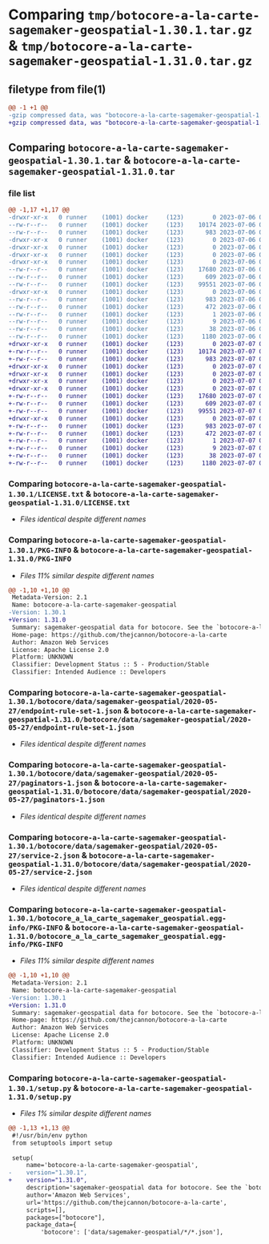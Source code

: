 # Comparing `tmp/botocore-a-la-carte-sagemaker-geospatial-1.30.1.tar.gz` & `tmp/botocore-a-la-carte-sagemaker-geospatial-1.31.0.tar.gz`

## filetype from file(1)

```diff
@@ -1 +1 @@
-gzip compressed data, was "botocore-a-la-carte-sagemaker-geospatial-1.30.1.tar", last modified: Thu Jul  6 01:45:30 2023, max compression
+gzip compressed data, was "botocore-a-la-carte-sagemaker-geospatial-1.31.0.tar", last modified: Fri Jul  7 01:44:23 2023, max compression
```

## Comparing `botocore-a-la-carte-sagemaker-geospatial-1.30.1.tar` & `botocore-a-la-carte-sagemaker-geospatial-1.31.0.tar`

### file list

```diff
@@ -1,17 +1,17 @@
-drwxr-xr-x   0 runner    (1001) docker     (123)        0 2023-07-06 01:45:30.655200 botocore-a-la-carte-sagemaker-geospatial-1.30.1/
--rw-r--r--   0 runner    (1001) docker     (123)    10174 2023-07-06 01:45:30.000000 botocore-a-la-carte-sagemaker-geospatial-1.30.1/LICENSE.txt
--rw-r--r--   0 runner    (1001) docker     (123)      983 2023-07-06 01:45:30.651200 botocore-a-la-carte-sagemaker-geospatial-1.30.1/PKG-INFO
-drwxr-xr-x   0 runner    (1001) docker     (123)        0 2023-07-06 01:45:30.651200 botocore-a-la-carte-sagemaker-geospatial-1.30.1/botocore/
-drwxr-xr-x   0 runner    (1001) docker     (123)        0 2023-07-06 01:45:30.651200 botocore-a-la-carte-sagemaker-geospatial-1.30.1/botocore/data/
-drwxr-xr-x   0 runner    (1001) docker     (123)        0 2023-07-06 01:45:30.651200 botocore-a-la-carte-sagemaker-geospatial-1.30.1/botocore/data/sagemaker-geospatial/
-drwxr-xr-x   0 runner    (1001) docker     (123)        0 2023-07-06 01:45:30.651200 botocore-a-la-carte-sagemaker-geospatial-1.30.1/botocore/data/sagemaker-geospatial/2020-05-27/
--rw-r--r--   0 runner    (1001) docker     (123)    17680 2023-07-06 01:44:40.000000 botocore-a-la-carte-sagemaker-geospatial-1.30.1/botocore/data/sagemaker-geospatial/2020-05-27/endpoint-rule-set-1.json
--rw-r--r--   0 runner    (1001) docker     (123)      609 2023-07-06 01:44:40.000000 botocore-a-la-carte-sagemaker-geospatial-1.30.1/botocore/data/sagemaker-geospatial/2020-05-27/paginators-1.json
--rw-r--r--   0 runner    (1001) docker     (123)    99551 2023-07-06 01:44:40.000000 botocore-a-la-carte-sagemaker-geospatial-1.30.1/botocore/data/sagemaker-geospatial/2020-05-27/service-2.json
-drwxr-xr-x   0 runner    (1001) docker     (123)        0 2023-07-06 01:45:30.651200 botocore-a-la-carte-sagemaker-geospatial-1.30.1/botocore_a_la_carte_sagemaker_geospatial.egg-info/
--rw-r--r--   0 runner    (1001) docker     (123)      983 2023-07-06 01:45:30.000000 botocore-a-la-carte-sagemaker-geospatial-1.30.1/botocore_a_la_carte_sagemaker_geospatial.egg-info/PKG-INFO
--rw-r--r--   0 runner    (1001) docker     (123)      472 2023-07-06 01:45:30.000000 botocore-a-la-carte-sagemaker-geospatial-1.30.1/botocore_a_la_carte_sagemaker_geospatial.egg-info/SOURCES.txt
--rw-r--r--   0 runner    (1001) docker     (123)        1 2023-07-06 01:45:30.000000 botocore-a-la-carte-sagemaker-geospatial-1.30.1/botocore_a_la_carte_sagemaker_geospatial.egg-info/dependency_links.txt
--rw-r--r--   0 runner    (1001) docker     (123)        9 2023-07-06 01:45:30.000000 botocore-a-la-carte-sagemaker-geospatial-1.30.1/botocore_a_la_carte_sagemaker_geospatial.egg-info/top_level.txt
--rw-r--r--   0 runner    (1001) docker     (123)       38 2023-07-06 01:45:30.655200 botocore-a-la-carte-sagemaker-geospatial-1.30.1/setup.cfg
--rw-r--r--   0 runner    (1001) docker     (123)     1180 2023-07-06 01:45:30.000000 botocore-a-la-carte-sagemaker-geospatial-1.30.1/setup.py
+drwxr-xr-x   0 runner    (1001) docker     (123)        0 2023-07-07 01:44:23.707724 botocore-a-la-carte-sagemaker-geospatial-1.31.0/
+-rw-r--r--   0 runner    (1001) docker     (123)    10174 2023-07-07 01:44:23.000000 botocore-a-la-carte-sagemaker-geospatial-1.31.0/LICENSE.txt
+-rw-r--r--   0 runner    (1001) docker     (123)      983 2023-07-07 01:44:23.707724 botocore-a-la-carte-sagemaker-geospatial-1.31.0/PKG-INFO
+drwxr-xr-x   0 runner    (1001) docker     (123)        0 2023-07-07 01:44:23.707724 botocore-a-la-carte-sagemaker-geospatial-1.31.0/botocore/
+drwxr-xr-x   0 runner    (1001) docker     (123)        0 2023-07-07 01:44:23.707724 botocore-a-la-carte-sagemaker-geospatial-1.31.0/botocore/data/
+drwxr-xr-x   0 runner    (1001) docker     (123)        0 2023-07-07 01:44:23.707724 botocore-a-la-carte-sagemaker-geospatial-1.31.0/botocore/data/sagemaker-geospatial/
+drwxr-xr-x   0 runner    (1001) docker     (123)        0 2023-07-07 01:44:23.707724 botocore-a-la-carte-sagemaker-geospatial-1.31.0/botocore/data/sagemaker-geospatial/2020-05-27/
+-rw-r--r--   0 runner    (1001) docker     (123)    17680 2023-07-07 01:43:28.000000 botocore-a-la-carte-sagemaker-geospatial-1.31.0/botocore/data/sagemaker-geospatial/2020-05-27/endpoint-rule-set-1.json
+-rw-r--r--   0 runner    (1001) docker     (123)      609 2023-07-07 01:43:28.000000 botocore-a-la-carte-sagemaker-geospatial-1.31.0/botocore/data/sagemaker-geospatial/2020-05-27/paginators-1.json
+-rw-r--r--   0 runner    (1001) docker     (123)    99551 2023-07-07 01:43:28.000000 botocore-a-la-carte-sagemaker-geospatial-1.31.0/botocore/data/sagemaker-geospatial/2020-05-27/service-2.json
+drwxr-xr-x   0 runner    (1001) docker     (123)        0 2023-07-07 01:44:23.707724 botocore-a-la-carte-sagemaker-geospatial-1.31.0/botocore_a_la_carte_sagemaker_geospatial.egg-info/
+-rw-r--r--   0 runner    (1001) docker     (123)      983 2023-07-07 01:44:23.000000 botocore-a-la-carte-sagemaker-geospatial-1.31.0/botocore_a_la_carte_sagemaker_geospatial.egg-info/PKG-INFO
+-rw-r--r--   0 runner    (1001) docker     (123)      472 2023-07-07 01:44:23.000000 botocore-a-la-carte-sagemaker-geospatial-1.31.0/botocore_a_la_carte_sagemaker_geospatial.egg-info/SOURCES.txt
+-rw-r--r--   0 runner    (1001) docker     (123)        1 2023-07-07 01:44:23.000000 botocore-a-la-carte-sagemaker-geospatial-1.31.0/botocore_a_la_carte_sagemaker_geospatial.egg-info/dependency_links.txt
+-rw-r--r--   0 runner    (1001) docker     (123)        9 2023-07-07 01:44:23.000000 botocore-a-la-carte-sagemaker-geospatial-1.31.0/botocore_a_la_carte_sagemaker_geospatial.egg-info/top_level.txt
+-rw-r--r--   0 runner    (1001) docker     (123)       38 2023-07-07 01:44:23.707724 botocore-a-la-carte-sagemaker-geospatial-1.31.0/setup.cfg
+-rw-r--r--   0 runner    (1001) docker     (123)     1180 2023-07-07 01:44:23.000000 botocore-a-la-carte-sagemaker-geospatial-1.31.0/setup.py
```

### Comparing `botocore-a-la-carte-sagemaker-geospatial-1.30.1/LICENSE.txt` & `botocore-a-la-carte-sagemaker-geospatial-1.31.0/LICENSE.txt`

 * *Files identical despite different names*

### Comparing `botocore-a-la-carte-sagemaker-geospatial-1.30.1/PKG-INFO` & `botocore-a-la-carte-sagemaker-geospatial-1.31.0/PKG-INFO`

 * *Files 11% similar despite different names*

```diff
@@ -1,10 +1,10 @@
 Metadata-Version: 2.1
 Name: botocore-a-la-carte-sagemaker-geospatial
-Version: 1.30.1
+Version: 1.31.0
 Summary: sagemaker-geospatial data for botocore. See the `botocore-a-la-carte` package for more info.
 Home-page: https://github.com/thejcannon/botocore-a-la-carte
 Author: Amazon Web Services
 License: Apache License 2.0
 Platform: UNKNOWN
 Classifier: Development Status :: 5 - Production/Stable
 Classifier: Intended Audience :: Developers
```

### Comparing `botocore-a-la-carte-sagemaker-geospatial-1.30.1/botocore/data/sagemaker-geospatial/2020-05-27/endpoint-rule-set-1.json` & `botocore-a-la-carte-sagemaker-geospatial-1.31.0/botocore/data/sagemaker-geospatial/2020-05-27/endpoint-rule-set-1.json`

 * *Files identical despite different names*

### Comparing `botocore-a-la-carte-sagemaker-geospatial-1.30.1/botocore/data/sagemaker-geospatial/2020-05-27/paginators-1.json` & `botocore-a-la-carte-sagemaker-geospatial-1.31.0/botocore/data/sagemaker-geospatial/2020-05-27/paginators-1.json`

 * *Files identical despite different names*

### Comparing `botocore-a-la-carte-sagemaker-geospatial-1.30.1/botocore/data/sagemaker-geospatial/2020-05-27/service-2.json` & `botocore-a-la-carte-sagemaker-geospatial-1.31.0/botocore/data/sagemaker-geospatial/2020-05-27/service-2.json`

 * *Files identical despite different names*

### Comparing `botocore-a-la-carte-sagemaker-geospatial-1.30.1/botocore_a_la_carte_sagemaker_geospatial.egg-info/PKG-INFO` & `botocore-a-la-carte-sagemaker-geospatial-1.31.0/botocore_a_la_carte_sagemaker_geospatial.egg-info/PKG-INFO`

 * *Files 11% similar despite different names*

```diff
@@ -1,10 +1,10 @@
 Metadata-Version: 2.1
 Name: botocore-a-la-carte-sagemaker-geospatial
-Version: 1.30.1
+Version: 1.31.0
 Summary: sagemaker-geospatial data for botocore. See the `botocore-a-la-carte` package for more info.
 Home-page: https://github.com/thejcannon/botocore-a-la-carte
 Author: Amazon Web Services
 License: Apache License 2.0
 Platform: UNKNOWN
 Classifier: Development Status :: 5 - Production/Stable
 Classifier: Intended Audience :: Developers
```

### Comparing `botocore-a-la-carte-sagemaker-geospatial-1.30.1/setup.py` & `botocore-a-la-carte-sagemaker-geospatial-1.31.0/setup.py`

 * *Files 1% similar despite different names*

```diff
@@ -1,13 +1,13 @@
 #!/usr/bin/env python
 from setuptools import setup
 
 setup(
     name='botocore-a-la-carte-sagemaker-geospatial',
-    version="1.30.1",
+    version="1.31.0",
     description='sagemaker-geospatial data for botocore. See the `botocore-a-la-carte` package for more info.',
     author='Amazon Web Services',
     url='https://github.com/thejcannon/botocore-a-la-carte',
     scripts=[],
     packages=["botocore"],
     package_data={
         'botocore': ['data/sagemaker-geospatial/*/*.json'],
```


